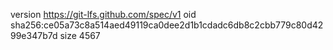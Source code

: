 version https://git-lfs.github.com/spec/v1
oid sha256:ce05a73c8a514aed49119ca0dee2d1b1cdadc6db8c2cbb779c80d4299e347b7d
size 4567
